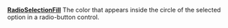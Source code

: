 [**RadioSelectionFill**](properties.fill.md) The color that appears inside the circle of the selected option in a radio-button control.
